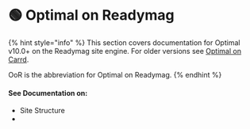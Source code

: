 # 🟢 Optimal on Readymag

{% hint style="info" %}
This section covers documentation for Optimal v10.0+ on the Readymag site engine. For older versions see [Optimal on Carrd](broken-reference).

OoR is the abbreviation for Optimal on Readymag.&#x20;
{% endhint %}

#### See Documentation on:

* Site Structure&#x20;
*
